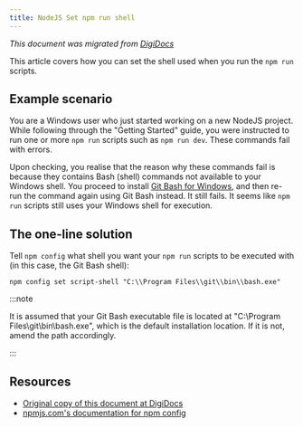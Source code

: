 ```yaml
---
title: NodeJS Set npm run shell
---
```


*This document was migrated from [DigiDocs](https://digipie.github.io/digidocs/nodejs/set-npm-run-shell/)*

This article covers how you can set the shell used when you run the `npm run` scripts.

## Example scenario

You are a Windows user who just started working on a new NodeJS project. While following through the "Getting Started" guide, you were instructed to run one or more `npm run` scripts such as `npm run dev`. These commands fail with errors. 

Upon checking, you realise that the reason why these commands fail is because they contains Bash (shell) commands not available to your Windows shell. You proceed to install [Git Bash for Windows](https://gitforwindows.org/), and then re-run the command again using Git Bash instead. It still fails. It seems like `npm run` scripts still uses your Windows shell for execution.

## The one-line solution

Tell `npm config` what shell you want your `npm run` scripts to be executed with (in this case, the Git Bash shell):

`npm config set script-shell "C:\\Program Files\\git\\bin\\bash.exe"`

:::note

It is assumed that your Git Bash executable file is located at "C:\\Program Files\\git\\bin\\bash.exe", which is the default installation location. If it is not, amend the path accordingly.

:::

## Resources

- [Original copy of this document at DigiDocs](https://digipie.github.io/digidocs/nodejs/set-npm-run-shell/)
- [npmjs.com's documentation for npm config](https://docs.npmjs.com/misc/config)
